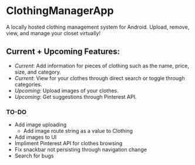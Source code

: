 # ClothingManagerApp
A locally hosted clothing management system for Android. Upload, remove, view, and manage your closet virtually!

## Current + Upcoming Features:
- *Current*: Add information for pieces of clothing such as the name, price, size, and category.
- *Current*: View for your clothes through direct search or toggle through categories.
- *Upcoming*: Upload images of your clothes.
- *Upcoming*: Get suggestions through Pinterest API.


### TO-DO
- Add image uploading
  - Add image route string as a value to Clothing
- Add images to UI
- Impliment Pinterest API for clothes browsing
- Fix snackbar not persisting through navigation change
- Search for bugs
